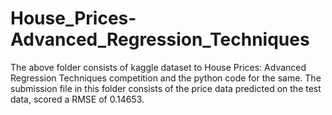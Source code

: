 # House_Prices-Advanced_Regression_Techniques

The above folder consists of kaggle dataset to House Prices: Advanced Regression Techniques competition and the python code for the same.
The submission file in this folder consists of the price data predicted on the test data, scored a RMSE of 0.14653.
